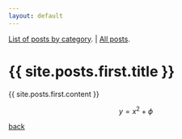 ```yaml
---
layout: default
---
```


[List of posts by category](./categories.html).
 | [All posts](./blog.html).


<h1>{{ site.posts.first.title }}</h1>
{{ site.posts.first.content }}

$$
y = x^2 + \phi
$$

[back](./)
